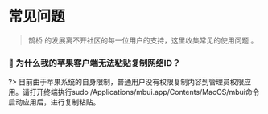 # 常见问题
> 鹊桥 的发展离不开社区的每一位用户的支持，这里收集常见的使用问题 。



### :apple: 为什么我的苹果客户端无法粘贴复制网络ID？ <!-- {docsify-ignore} -->
?> 目前由于苹果系统的自身限制，普通用户没有权限复制内容到管理员权限应用。请打开终端执行sudo /Applications/mbui.app/Contents/MacOS/mbui命令启动应用后，进行复制粘贴。


